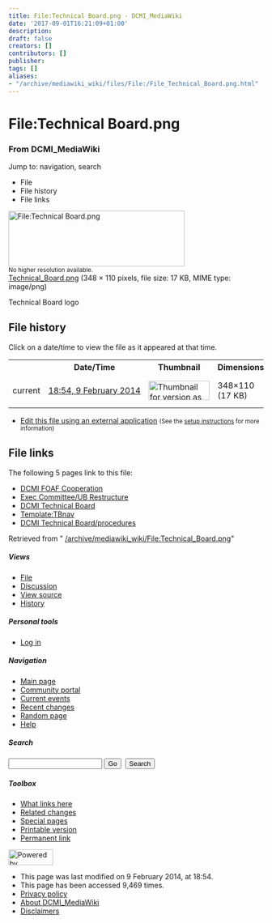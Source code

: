 ```yaml
---
title: File:Technical Board.png - DCMI_MediaWiki
date: '2017-09-01T16:21:09+01:00'
description: 
draft: false
creators: []
contributors: []
publisher: 
tags: []
aliases:
- "/archive/mediawiki_wiki/files/File:/File_Technical_Board.png.html"
---
```


<a id="top"></a>
# File:Technical Board.png

### From DCMI\_MediaWiki

Jump to: navigation, search
<!-- start content -->
- File
- File history
- File links

 [<img alt="File:Technical Board.png" src="/images/3/32/Technical_Board.png" width="348" height="110">](/archive/mediawiki_wiki/files/Technical_Board.png)  
<small>No higher resolution available.</small>  
 [Technical\_Board.png](/images/3/32/Technical_Board.png)‎ (348 × 110 pixels, file size: 17 KB, MIME type: image/png)

Technical Board logo

<!-- 
NewPP limit report
Preprocessor node count: 1/1000000
Post-expand include size: 0/2097152 bytes
Template argument size: 0/2097152 bytes
Expensive parser function count: 0/100
-->
## File history

Click on a date/time to view the file as it appeared at that time.

<table class="wikitable filehistory">
  <tr>
    <td></td>
    <th>Date/Time</th>
    <th>Thumbnail</th>
    <th>Dimensions</th>
    <th>User</th>
    <th>Comment</th>
  </tr>
  <tr>
    <td>current</td>
    <td class="filehistory-selected" style="white-space: nowrap;"><a href="/archive/mediawiki_wiki/files/Technical_Board.png">18:54, 9 February 2014</a></td>
    <td><a href="/images/3/32/Technical_Board.png"><img alt="Thumbnail for version as of 18:54, 9 February 2014" src="/images/3/32/Technical_Board.png" width="120" height="38"></a></td>
    <td>348×110 <span style="white-space: nowrap;">(17 KB)</span>
    </td>
    <td>
      <a href="/index.php?title=User:StuartSutton&amp;action=edit&amp;redlink=1" class="new mw-userlink" title="User:StuartSutton (page does not exist)">StuartSutton</a> <span style="white-space: nowrap;"> <span class="mw-usertoollinks">(<a href="/index.php?title=User_talk:StuartSutton&amp;action=edit&amp;redlink=1" class="new" title="User talk:StuartSutton (page does not exist)">Talk</a> | <a href="/index.php/Special:Contributions/StuartSutton" title="Special:Contributions/StuartSutton">contribs</a>)</span></span>
    </td>
    <td> <span class="comment">(Technical Board logo)</span>
    </td>
  </tr>
</table>

  

- [Edit this file using an external application](/index.php?title=File:Technical_Board.png&action=edit&externaledit=true&mode=file "File:Technical Board.png") <small>(See the <a href="http://www.mediawiki.org/wiki/Manual:External_editors" class="external text" rel="nofollow">setup instructions</a> for more information)</small>

## File links

The following 5 pages link to this file:

- [DCMI FOAF Cooperation](/index.php/DCMI_FOAF_Cooperation "DCMI FOAF Cooperation")
- [Exec Committee/UB Restructure](/index.php/Exec_Committee/UB_Restructure "Exec Committee/UB Restructure")
- [DCMI Technical Board](/index.php/DCMI_Technical_Board "DCMI Technical Board")
- [Template:TBnav](/index.php/Template:TBnav "Template:TBnav")
- [DCMI Technical Board/procedures](/index.php/DCMI_Technical_Board/procedures "DCMI Technical Board/procedures")

Retrieved from " [/archive/mediawiki_wiki/File:Technical\_Board.png](/archive/mediawiki_wiki/files/File:/File:Technical_Board.png.html)"

<!-- end content -->

##### Views

- [File](/archive/mediawiki_wiki/files/File:/File:Technical_Board.png.html "View the file page [c]")
- [Discussion](/index.php?title=File_talk:Technical_Board.png&action=edit&redlink=1 "Discussion about the content page [t]")
- [View source](/index.php?title=File:Technical_Board.png&action=edit "This page is protected.
You can view its source [e]")
- [History](/index.php?title=File:Technical_Board.png&action=history "Past revisions of this page [h]")

##### Personal tools

- [Log in](/index.php?title=Special:UserLogin&returnto=File:Technical_Board.png "You are encouraged to log in; however, it is not mandatory [o]")

<script type="text/javascript"> if (window.isMSIE55) fixalpha(); </script>

##### Navigation

- [Main page](/index.php/Main_Page "Visit the main page [z]")
- [Community portal](/index.php/DCMI_MediaWiki:Community_portal "About the project, what you can do, where to find things")
- [Current events](/index.php/DCMI_MediaWiki:Current_events "Find background information on current events")
- [Recent changes](/index.php/Special:RecentChanges "The list of recent changes in the wiki [r]")
- [Random page](/index.php/Special:Random "Load a random page [x]")
- [Help](/index.php/Help:Contents "The place to find out")

##### <label for="searchInput">Search</label>

<form action="/index.php" id="searchform">
				<input type="hidden" name="title" value="Special:Search">
				<input id="searchInput" title="Search DCMI_MediaWiki" accesskey="f" type="search" name="search">
				<input type="submit" name="go" class="searchButton" id="searchGoButton" value="Go" title="Go to a page with this exact name if exists"> 
				<input type="submit" name="fulltext" class="searchButton" id="mw-searchButton" value="Search" title="Search the pages for this text">
			</form>

##### Toolbox

- [What links here](/index.php/Special:WhatLinksHere/File:Technical_Board.png "List of all wiki pages that link here [j]")
- [Related changes](/index.php/Special:RecentChangesLinked/File:Technical_Board.png "Recent changes in pages linked from this page [k]")
- [Special pages](/index.php/Special:SpecialPages "List of all special pages [q]")
- [Printable version](/index.php?title=File:Technical_Board.png&printable=yes "Printable version of this page [p]")
- [Permanent link](/index.php?title=File:Technical_Board.png&oldid=6519 "Permanent link to this revision of the page")

<!-- end of the left (by default at least) column -->

 [<img src="/skins/common/images/poweredby_mediawiki_88x31.png" height="31" width="88" alt="Powered by MediaWiki">](http://www.mediawiki.org/)

- This page was last modified on 9 February 2014, at 18:54.
- This page has been accessed 9,469 times.
- [Privacy policy](/index.php/DCMI_MediaWiki:Privacy_policy "DCMI MediaWiki:Privacy policy")
- [About DCMI\_MediaWiki](/index.php/DCMI_MediaWiki:About "DCMI MediaWiki:About")
- [Disclaimers](/index.php/DCMI_MediaWiki:General_disclaimer "DCMI MediaWiki:General disclaimer")

<script>if (window.runOnloadHook) runOnloadHook();</script><!-- Served in 0.445 secs. -->
